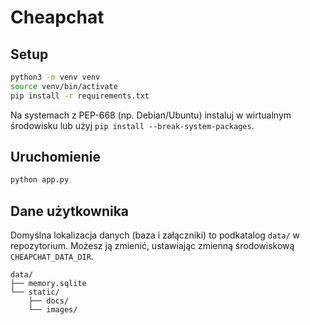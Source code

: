 # Cheapchat

## Setup

```bash
python3 -m venv venv
source venv/bin/activate
pip install -r requirements.txt
```

Na systemach z PEP-668 (np. Debian/Ubuntu) instaluj w wirtualnym środowisku lub użyj `pip install --break-system-packages`.

## Uruchomienie

```bash
python app.py
```

## Dane użytkownika

Domyślna lokalizacja danych (baza i załączniki) to podkatalog `data/` w repozytorium. Możesz ją zmienić, ustawiając zmienną środowiskową `CHEAPCHAT_DATA_DIR`.

```
data/
├── memory.sqlite
└── static/
    ├── docs/
    └── images/
```
